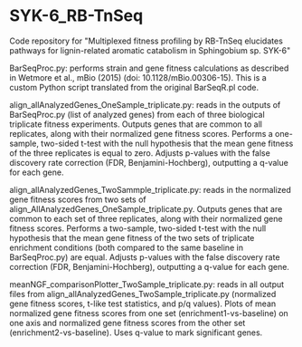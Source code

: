 # SYK-6_RB-TnSeq
Code repository for "Multiplexed fitness profiling by RB-TnSeq elucidates pathways for lignin-related aromatic catabolism in Sphingobium sp. SYK-6"

BarSeqProc.py: performs strain and gene fitness calculations as described in Wetmore et al., mBio (2015) (doi: 10.1128/mBio.00306-15). This is a custom Python script translated from the original BarSeqR.pl code.

align_allAnalyzedGenes_OneSample_triplicate.py: reads in the outputs of BarSeqProc.py (list of analyzed genes) from each of three biological triplicate fitness experiments. Outputs genes that are common to all replicates, along with their normalized gene fitness scores. Performs a one-sample, two-sided t-test with the null hypothesis that the mean gene fitness of the three replicates is equal to zero. Adjusts p-values with the false discovery rate correction (FDR, Benjamini-Hochberg), outputting a q-value for each gene.

align_allAnalyzedGenes_TwoSammple_triplicate.py: reads in the normalized gene fitness scores from two sets of align_AllAnalyzedGenes_OneSample_triplicate.py. Outputs genes that are common to each set of three replicates, along with their normalized gene fitness scores. Performs a two-sample, two-sided t-test with the null hypothesis that the mean gene fitness of the two sets of triplicate enrichment conditions (both compared to the same baseline in BarSeqProc.py) are equal. Adjusts p-values with the false discovery rate correction (FDR, Benjamini-Hochberg), outputting a q-value for each gene.

meanNGF_comparisonPlotter_TwoSample_triplicate.py: reads in all output files from align_allAnalyzedGenes_TwoSample_triplicate.py (normalized gene fitness scores, t-like test statistics, and p/q values). Plots of mean normalized gene fitness scores from one set (enrichment1-vs-baseline) on one axis and normalized gene fitness scores from the other set (enrichment2-vs-baseline). Uses q-value to mark significant genes.
